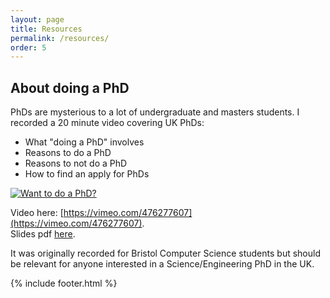 ```yaml
---
layout: page
title: Resources
permalink: /resources/
order: 5
---
```


## About doing a PhD

PhDs are mysterious to a lot of undergraduate and masters students. I recorded a 20 minute video covering UK PhDs:

- What "doing a PhD" involves
- Reasons to do a PhD
- Reasons to not do a PhD
- How to find an apply for PhDs

[![Want to do a PhD?](https://github.com/odonnellgroup/odonnellgroup.github.io/raw/master/docs/PhDvideo_screenshot.png)](https://vimeo.com/476277607 "Want to do a PhD?")

Video here: [https://vimeo.com/476277607](https://vimeo.com/476277607).  
Slides pdf [here](https://github.com/odonnellgroup/odonnellgroup.github.io/raw/master/docs/DoingAPhD_CianODonnell.pdf).

It was originally recorded for Bristol Computer Science students but should be relevant for anyone interested in a Science/Engineering PhD in the UK.

{% include footer.html %}
